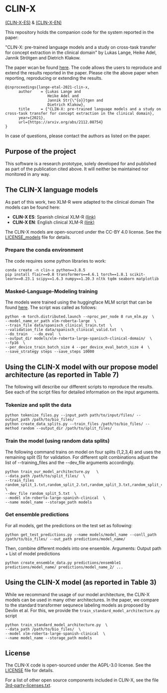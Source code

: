 
<!---

    Copyright (c) 2021 Robert Bosch GmbH

-->


# CLIN-X 
[(CLIN-X-ES)](https://huggingface.co/llange/xlm-roberta-large-spanish-clinical) & [(CLIN-X-EN)](https://huggingface.co/llange/xlm-roberta-large-english-clinical)

This repository holds the companion code for the system reported in the paper:

"CLIN-X: pre-trained language models and a study on cross-task transfer for concept extraction in the clinical domain" by Lukas Lange, Heike Adel, Jannik Strötgen and Dietrich Klakow.

The paper wcan be found [here](https://arxiv.org/abs/2112.08754). The code allows the users to reproduce and extend the results reported in the paper. 
Please cite the above paper when reporting, reproducing or extending the results.

    @inproceedings{lange-etal-2021-clin-x,
          author    = {Lukas Lange and
                       Heike Adel and
                       Jannik Str{\"{o}}tgen and
                       Dietrich Klakow},
          title     = {"CLIN-X: pre-trained language models and a study on cross-task transfer for concept extraction in the clinical domain},
          year={2021},
          url={https://arxiv.org/abs/2112.08754}
    }

In case of questions, please contact the authors as listed on the paper.

## Purpose of the project
This software is a research prototype, solely developed for and published as part of the publication cited above. It will neither be maintained nor monitored in any way.

    
## The CLIN-X language models
As part of this work, two XLM-R were adapted to the clinical domain 
The models can be found here: 
* **CLIN-X ES**: Spanish clinical XLM-R [(link)](https://huggingface.co/llange/xlm-roberta-large-spanish-clinical)
* **CLIN-X EN**: English clinical XLM-R [(link)](https://huggingface.co/llange/xlm-roberta-large-english-clinical)

The CLIN-X models are open-sourced under the CC-BY 4.0 license. 
See the [LICENSE_models](LICENSE_models) file for details.

    
### Prepare the conda environment
The code requires some python libraries to work: 

    conda create -n clin-x python==3.8.5
    pip install flair==0.8 transformers==4.6.1 torch==1.8.1 scikit-learn==0.23.1 scipy==1.6.3 numpy==1.20.3 nltk tqdm seaborn matplotlib

### Masked-Language-Modeling training
The models were trained using the huggingface MLM script that can be found [here](https://github.com/huggingface/transformers/blob/master/examples/pytorch/language-modeling/run_mlm.py). 
The script was called as follows: 

    python -m torch.distributed.launch --nproc_per_node 8 run_mlm.py  \
    --model_name_or_path xlm-roberta-large  \
    --train_file data/spanisch_clinical_train.txt  \
    --validation_file data/spanisch_clinical_valid.txt  \
    --do_train   --do_eval  \
    --output_dir models/xlm-roberta-large-spanisch-clinical-domain/  \
    --fp16  \
    --per_device_train_batch_size 4 --per_device_eval_batch_size 4  \
    --save_strategy steps --save_steps 10000


    
## Using the CLIN-X model with our propose model architecture (as reported in Table 7)
The following will describe our different scripts to reproduce the results. 
See each of the script files for detailed information on the input arguments. 
    
### Tokenize and split the data

    python tokenize_files.py --input_path path/to/input/files/ --output_path /path/to/bio_files/
    python create_data_splits.py --train_files /path/to/bio_files/ --method random --output_dir /path/to/split_files/

### Train the model (using random data splits)
The following command trains on model on four splits (1,2,3,4) and uses the remaining split (5) for validation. For different split combinations adjust the list of --training_files and the --dev_file arguments accordingly. 

    python train_our_model_architecture.py   \
    --data_path /path/to/split_files/  \
    --train_files random_split_1.txt,random_split_2.txt,random_split_3.txt,random_split_4.txt  \
    --dev_file random_split_5.txt  \
    --model xlm-roberta-large-spanish-clinical  \
    --name model_name --storage_path models
    
### Get ensemble predictions
For all models, get the predictions on the test set as following:

    python get_test_predictions.py --name models/model_name --conll_path /path/to/bio_files/ --out_path predictions/model_name/
    
Then, combine different models into one ensemble. Arguments: Output path + List of model predictions

    python create_ensemble_data.py predictions/ensemble1 predictions/model_name/ predictions/model_name_2/ ...
    


## Using the CLIN-X model (as reported in Table 3)
While we recommand the usage of our model architecture, the CLIN-X models can be used in many other architectures. 
In the paper, we compare to the standard transformer sequnece labeling models as proposed by Devlin et al. 
For this, we provide the `train_standard_model_architecture.py` script

    python train_standard_model_architecture.py  \
    --data_path /path/to/bio_files/  \
    --model xlm-roberta-large-spanish-clinical  \
    --name model_name --storage_path models


    
## License
The CLIN-X code is open-sourced under the AGPL-3.0 license. See the
[LICENSE](LICENSE) file for details.

For a list of other open source components included in CLIN-X, see the
file [3rd-party-licenses.txt](3rd-party-licenses.txt).

